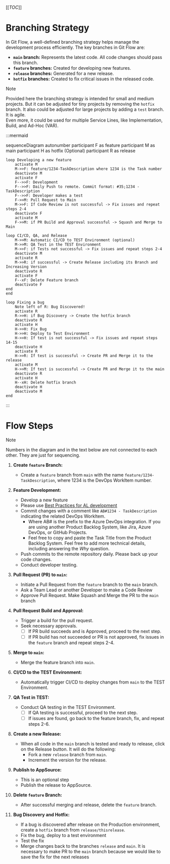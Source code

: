 [[_TOC_]]

# Branching Strategy

In Git Flow, a well-defined branching strategy helps manage the development process efficiently. The key branches in Git Flow are:

- **`main` branch:** Represents the latest code. All code changes should pass this branch.
- **`feature` branches:** Created for developing new features.
- **`release` branches:** Generated for a new release.
- **`hotfix` branches:** Created to fix critical issues in the released code.

> [!NOTE]  
> Provided here the branching strategy is intended for small and medium projects. But it can be adjusted for tiny projects by removing the `hotfix` branch. It also could be adjusted for large projects by adding a `test` branch. It is agile.  
> Even more, it could be used for multiple Service Lines, like Implementation, Build, and Ad-Hoc (VAR).

:::mermaid

sequenceDiagram
    autonumber
    participant F as feature
    participant M as main
    participant H as hotfix (Optional)
    participant R as release

    loop Developing a new feature
        activate M
        M->>F: feature/1234-TaskDescription where 1234 is the Task number
        deactivate M
        activate F
        F-->>F: Development
        F-->>F: Daily Push to remote. Commit format: #35;1234 - TaskDescription
        F-->>F: Developer makes a test
        F->>M: Pull Request to Main
        M->>F: If Code Review is not successful -> Fix issues and repeat steps 2-4
        deactivate F
        activate M
        F->>M: if PR Build and Approval successful -> Squash and Merge to Main

    loop CI/CD, QA, and Release
        M->>M: Automatic CI/CD to TEST Environment (optional)
        M->>M: QA Test in the TEST Environment
        M->>F: if Tests not successful -> Fix issues and repeat steps 2-4
        deactivate M
        activate R
        M->>R: if successful -> Create Release including its Branch and Increasing Version
        deactivate R
        activate F
        F--xF: Delete Feature branch
        deactivate F
    end
    end

    loop Fixing a bug
        Note left of R: Bug Discovered!
        activate R
        R->>H: if Bug Discovery -> Create the hotfix branch
        deactivate R
        activate H
        H->>H: Fix Bug
        H->>H: Deploy to Test Environment
        H->>H: If test is not successful -> Fix issues and repeat steps 14-15
        deactivate H
        activate R
        H->>R: If test is successful -> Create PR and Merge it to the release
        activate M
        H->>M: If test is successful -> Create PR and Merge it to the main
        deactivate R
        activate H
        H--xH: Delete hotfix branch
        deactivate H
        deactivate M
    end
    
:::

# Flow Steps
> [!NOTE]  
> Numbers in the diagram and in the text below are not connected to each other. They are just for sequencing. 

1. **Create `feature` Branch:**
   - Create a `feature` branch from `main` with the name `feature/1234-TaskDescription`, where 1234 is the DevOps WorkItem number.

2. **Feature Development:**
   - Develop a new feature
   - Please use [Best Practices for AL development](https://github.com/ciellosinc/Ciellos-BC-git-flow-template/blob/main/Guides/ALDevelopmentBestPractices.md)
   - Commit changes with a comment like `AB#1234 - TaskDescription` indicating the related DevOps WorkItem.
       - Where AB# is the prefix to the Azure DevOps integration. If you are using another Product Backlog System, like Jira, Azure DevOps, or GitHub Projects.
       - Feel free to copy and paste the Task Title from the Product Backlog System. Feel free to add more technical details, including answering the *Why* question.
   - Push commits to the remote repository daily. Please back up your code changes. 
   - Conduct developer testing.

3. **Pull Request (PR) to `main`:**
   - Initiate a Pull Request from the `feature` branch to the `main` branch.
   - Ask a Team Lead or another Developer to make a Code Review
   - Approve Pull Request. Make Squash and Merge the PR to the `main` branch

4. **Pull Request Build and Approval:**
   - Trigger a build for the pull request.
   - Seek necessary approvals.
     - [ ] If PR build succeeds and is Approved, proceed to the next step.
     - [ ] If PR build has not succeeded or PR is not approved, fix issues in the `feature` branch and repeat steps 2-4.

5. **Merge to `main`:**
   - Merge the feature branch into `main`.

6. **CI/CD to the TEST Environment:**
   - Automatically trigger CI/CD to deploy changes from `main` to the TEST Environment.

7. **QA Test in TEST:**
   - Conduct QA testing in the TEST Environment.
     - [ ] If QA testing is successful, proceed to the next step.
     - [ ] If issues are found, go back to the feature branch, fix, and repeat steps 2-6.

8. **Create a new Release:**
   - When all code in the `main` branch is tested and ready to release, click on the Release button. It will do the following:
       - Fork a new `release` branch from `main`.
       - Increment the version for the release.

9. **Publish to AppSource:**
   - This is an optional step
   - Publish the release to AppSource.

10. **Delete `feature` Branch:**
    - After successful merging and release, delete the `feature` branch.

11. **Bug Discovery and Hotfix:**
    - If a bug is discovered after release on the Production environment, create a `hotfix` branch from `release/thisrelease`.
    - Fix the bug, deploy to a test environment
    - Test the fix
    - Merge changes back to the branches `release` and `main`. It is necessary to make PR to the `main` branch because we would like to save the fix for the next releases
